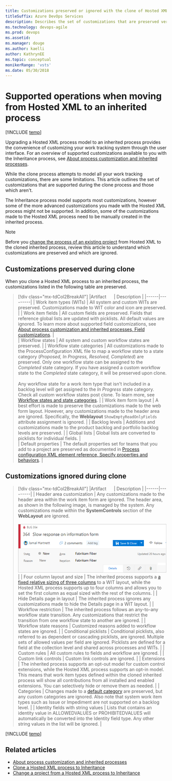 ```yaml
---
title: Customizations preserved or ignored with the clone of Hosted XML to Inheritance  
titleSuffix: Azure DevOps Services
description: Describes the set of customizations that are preserved versus those that are ignored when upgrading a Hosted XML process to Inheritance in Azure DevOps Services
ms.technology: devops-agile
ms.prod: devops
ms.assetid: 
ms.manager: douge
ms.author: kaelli
author: KathrynEE
ms.topic: conceptual
monikerRange: 'vsts'
ms.date: 05/30/2018
---
```



# Supported operations when moving from Hosted XML to an inherited process   

[!INCLUDE [temp](../../../boards/_shared/version-vsts-only.md)]

<a id="hosted-xml-process-model">  </a>

Upgrading a Hosted XML process model to an inherited process  provides the convenience of customizing your work tracking system through the user interface. For an overview of supported customizations available to you with the Inheritance process, see [About process customization and inherited processes](inheritance-process-model.md). 

While the clone process attempts to model all your work tracking customizations, there are some limitations. This article outlines the set of customizations that are supported during the clone process and those which aren't.

The Inheritance process model supports most customizations, however some of the more advanced customizations you made with the Hosted XML process might not be supported. In addition, some of the customizations made to the Hosted XML process need to be manually created in the inherited process.

> [!NOTE]  
> Before you [change the process of an existing project](change-process-from-hosted-to-inherited.md) from Hosted XML to the cloned inherited process, review this article to understand which customizations are preserved and which are ignored.  

## Customizations preserved during clone

When you clone a Hosted XML process to an inherited process, the customizations listed in the following table are preserved.  

> [!div class="mx-tdCol2BreakAll"]
> |Artifact&nbsp;&nbsp;&nbsp;&nbsp;&nbsp;&nbsp;| Description |
> |------|---------|
> | Work item types (WITs) | All system and custom WITs are preserved. Customizations made to WIT color and icon are preserved.   | 
> | Work item fields  | All custom fields are preserved. Fields that reference global lists are updated with picklists. All default values are ignored. To learn more about supported field customizations, see [About process customization and inherited processes, Field customizations](inheritance-process-model.md#field-customizations). |  
> | Workflow states | All system and custom workflow states are preserved. |
> | Workflow state categories | All customizations made to the ProcessConfiguration XML file to map a workflow state to a state category (*Proposed, In Progress, Resolved, Completed*) are preserved. Only one workflow state can be assigned to the *Completed* state category. If you have assigned a custom workflow state to the *Completed* state category, it will be preserved upon clone.<br/><br/>Any workflow state for a work item type that isn't included in a backlog level will get assigned to the *In Progress* state category. Check all custom workflow states post clone. To learn more, see [Workflow states and state categories](../../../boards/work-items/workflow-and-state-categories.md). |
> | Work item form layout  | A best effort is made to preserve the customizations made to the web form layout. However, any customizations made to the header area are ignored. Specifically, the **Weblayout** `ShowEmptyReadOnlyFields` attribute assignment is ignored. | 
> | Backlog levels | Additions and customizations made to the product backlog and  portfolio backlog levels are preserved.  |
> | Global lists | Global lists are converted to picklists for individual fields. |  
> | Default properties | The default properties set for teams that you add to a project are preserved as documented in [Process configuration XML element reference, Specify properties and behaviors](../../../reference/xml/process-configuration-xml-element.md#specify-properties-and-behaviors). | 


## Customizations ignored during clone

> [!div class="mx-tdCol2BreakAll"]
> |Artifact&nbsp;&nbsp;&nbsp;&nbsp;&nbsp;&nbsp;| Description |
> |------|---------|
> | Header area customization  | Any customizations made to the header area within the work item form are ignored. The header area, as shown in the following image, is managed by the system. Any customizations made within the **SystemControls** section of the **WebLayout** are ignored. <br/><br/>![Work item web form, Header area](_img/migration/header-area.png) |
> | Four column layout  and size | The inherited process supports a [a fixed relative sizing of three columns](inheritance-process-model.md#resizing) to a WIT layout, while the Hosted XML process supports up to four columns and allows you to set the first column as equal sized with the rest of the columns.  |
> | Hide Details page in layout  | The inherited process ignores any customizations made to hide the Details page in a WIT layout. | 
> | Workflow restriction | The inherited process follows an any-to-any workflow state transition. Any customizations that restrict the transition from one workflow state to another are ignored.  |
> | Workflow state reasons  | Customized reasons added to workflow states are ignored. |
> | Conditional picklists | Conditional picklists, also referred to as dependent or cascading picklists, are ignored. Multiple sets of allowed values per field are ignored. Picklists are defined for a field at the collection level and shared across processes and WITs.  | 
> | Custom rules | All custom rules to fields and workflow are ignored.   | 
> | Custom link controls  | Custom link controls are ignored. |
> | Extensions | The inherited process supports an opt-out model for custom control extensions, while the Hosted XML process supports an opt-in model. This means that work item types defined within the cloned inherited process will show all contributions from all installed and enabled extensions. You can selectively hide or remove them as needed. |
> | Categories | Changes made to a [default category](../../../reference/xml/use-categories-to-group-work-item-types.md#default-categories-and-process-configuration) are preserved, but any custom categories are ignored. Also note that system work item types such as Issue or Impediment are not supported on a backlog level. | 
> | Identity fields with string values | Lists that contains an identity value in ALLOWEDVALUES or PROHIBITEDVALUES will automatically be converted into the Identity field type. Any other string values in the list will be ignored. | 


[!INCLUDE [temp](../_shared/post-upgrade-steps.md)]


## Related articles

- [About process customization and inherited processes](inheritance-process-model.md)  
- [Clone a Hosted XML process to Inheritance](upgrade-hosted-to-inherited.md) 
- [Change a project from a Hosted XML process to Inheritance](change-process-from-hosted-to-inherited.md) 
 
